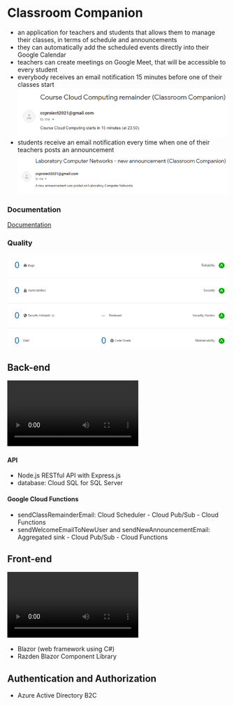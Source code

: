# Classroom Companion
 - an application for teachers and students that allows them to manage their classes, in terms of schedule and announcements  
 - they can automatically add the scheduled events directly into their Google Calendar  
 - teachers can create meetings on Google Meet, that will be accessible to every student  
 - everybody receives an email notification 15 minutes before one of their classes start  
   ![ClassRemainder](https://github.com/georgiana-ojoc/ClassroomCompanion/blob/main/images/ClassRemainder.png)  
 - students receive an email notification every time when one of their teachers posts an announcement  
   ![NewAnnouncement](https://github.com/georgiana-ojoc/ClassroomCompanion/blob/main/images/NewAnnouncement.png)  
### Documentation
[Documentation](https://docs.google.com/presentation/d/1r3oxVQH1YWOk8rnLy1_hVN5n9pAqf2c7mWTm0Iwiwl8/edit?usp=sharing)  
### Quality
![Quality](https://github.com/georgiana-ojoc/ClassroomCompanion/blob/main/images/SonarQube.png)  
## Back-end
![Functionality](https://github.com/georgiana-ojoc/ClassroomCompanion/blob/main/videos/API.mp4)
#### API
 - Node.js RESTful API with Express.js  
 - database: Cloud SQL for SQL Server  
#### Google Cloud Functions
 - sendClassRemainderEmail: Cloud Scheduler - Cloud Pub/Sub - Cloud Functions  
 - sendWelcomeEmailToNewUser and sendNewAnnouncementEmail: Aggregated sink - Cloud Pub/Sub - Cloud Functions  
## Front-end
![Functionality](https://github.com/georgiana-ojoc/ClassroomCompanion/blob/main/videos/Client.mp4)
 - Blazor (web framework using C#)  
 - Razden Blazor Component Library  
## Authentication and Authorization
 - Azure Active Directory B2C  
